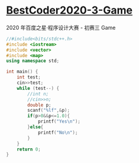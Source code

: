 # [BestCoder2020-3-Game](http://acm.hdu.edu.cn/showproblem.php?pid=6784)

2020 年百度之星·程序设计大赛 - 初赛三 Game

```c++
//#include<bits/stdc++.h>
#include <iostream>
#include <vector>
#include <map>
using namespace std;

int main() {
    int test;
    cin>>test;
    while (test--) {
        //int n;
        //cin>>n;
        double p;
        scanf("%lf",&p);
        if(p>0&&p<=1.0){
            printf("Yes\n");
        }else{
            printf("No\n");
        }
    }
    return 0;
}
```

